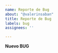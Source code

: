 ```yaml
---
name: Reporte de Bug
about: "@valerinsaban"
title: Reporte de Bug
labels: bug
assignees: ''

---
```


**Nuevo BUG**
